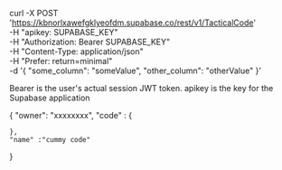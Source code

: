 
curl -X POST 'https://kbnorlxawefgklyeofdm.supabase.co/rest/v1/TacticalCode' \
-H "apikey: SUPABASE_KEY" \
-H "Authorization: Bearer SUPABASE_KEY" \
-H "Content-Type: application/json" \
-H "Prefer: return=minimal" \
-d '{ "some_column": "someValue", "other_column": "otherValue" }'


Bearer is the user's actual session JWT token.
apikey is the key for the Supabase application

{
    "owner": "xxxxxxxx",
    "code" : {

    },
    "name" :"cummy code"
}